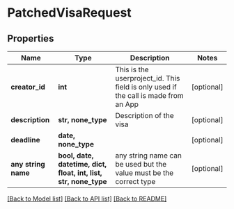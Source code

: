 # PatchedVisaRequest


## Properties
Name | Type | Description | Notes
------------ | ------------- | ------------- | -------------
**creator_id** | **int** | This is the userproject_id. This field is only used if the call is made from an App | [optional] 
**description** | **str, none_type** | Description of the visa | [optional] 
**deadline** | **date, none_type** |  | [optional] 
**any string name** | **bool, date, datetime, dict, float, int, list, str, none_type** | any string name can be used but the value must be the correct type | [optional]

[[Back to Model list]](../README.md#documentation-for-models) [[Back to API list]](../README.md#documentation-for-api-endpoints) [[Back to README]](../README.md)


